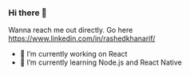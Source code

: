 ### Hi there 👋

Wanna reach me out directly. Go here https://www.linkedin.com/in/rashedkhanarif/

- 🔭 I’m currently working on React
- 🌱 I’m currently learning  Node.js and React Native
